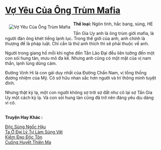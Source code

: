 <a href="https://utruyen.com/vo-yeu-cua-ong-trum-mafia/12712/" title="Vợ Yêu Của Ông Trùm Mafia"><h1>Vợ Yêu Của Ông Trùm Mafia</h1></a><div style="display:table"><img align="right" style="float: left; padding: 10px;" src="https://utruyen.com/images/story/200x260/vo-yeu-cua-ong-trum-mafia.jpg" alt="Vợ Yêu Của Ông Trùm Mafia"><b>Thể loại: </b>Ngôn tình, hắc bang, sủng, HE<p></p>Tần Gia Uy anh là ông trùm giới mafia, là người đàn ông khét tiếng lạnh lục. Trong thế giới của anh, anh chính là thượng đế là pháp luật. Chỉ cần là thứ anh thích thì sẽ phải thuộc về anh.<p></p>Người trong giang hồ mỗi khi nghe đến Tần Lão Đại đều liên tưởng đến một con sói hung tàn, mưu mô đa kế. Nhưng anh cũng có một mặt của vị nam thần, lạnh lùng dũng cảm.<p></p>Đường Vịnh Hi là con gái duy nhất của Đường Chấn Nam, vị tổng thống đương nhiệm của Mỹ. Cô sở hữu nhan sắc hơn người và trí thông minh tuyệt đỉnh.<p></p>Nhưng thật kỳ lạ, một con người không sợ trời sợ đất như cô lại sợ Tần Gia Uy một cách kỳ lạ. Và con sói hung tàn cũng đã trở nên đáng yêu dịu dàng vì cô.</div><p><br><b>Truyện Hay Khác :</b></p><a href="https://utruyen.com/doc-sung-ngoc-hau/17526/" alt="Độc Sủng Ngốc Hậu">Độc Sủng Ngốc Hậu</a><br/><a href="https://truyenngontinhay.wordpress.com/2019/10/03/ta-o-dai-ly-tu-lam-sung-vat/" alt="Ta Ở Đại Lý Tự Làm Sủng Vật">Ta Ở Đại Lý Tự Làm Sủng Vật</a><br/><a href="https://github.com/quanluxury/truyenhot/tree/master/truyenhay/14212/" alt="Kiếm Đạo Độc Tôn">Kiếm Đạo Độc Tôn</a><br/><a href="https://github.com/quanluxury/ngontinhhot/tree/master/truyenhay/17571/" alt="Cuồng Huyết Thiên Ma">Cuồng Huyết Thiên Ma</a><br/>